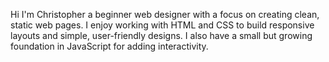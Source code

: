 Hi I'm Christopher a beginner web designer with a focus on creating clean, static web pages. I enjoy working with HTML and CSS to build responsive layouts and simple, user-friendly designs. I also have a small but growing foundation in JavaScript for adding interactivity.
